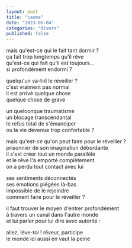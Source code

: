 ```yaml
---
layout: post
title: "cauma"
date: "2023-06-04"
categories: "divers"
published: false
---
```


mais qu'est-ce qui le fait tant dormir ?  
ça fait trop longtemps qu'il rêve  
qu'est-ce qui fait qu'il est toujours...  
si profondément endormi ?  

quelqu'un va-t-il le réveiller ?  
c'est vraiment pas normal  
il est arrivé quelque chose  
quelque chose de grave  

un quelconque traumatisme  
un blocage transcendantal  
le refus total de s'émanciper  
ou la vie devenue trop confortable ?  

mais qu'est-ce qu'on peut faire pour le réveiller ?  
prisonnier de son imagination débordante  
il s'est créer tout un monde parallèle  
et le rêve l'a emporté complètement  
on a perdu tout contact avec lui  

ses sentiments déconnectés  
ses émotions piégées là-bas  
impossible de le rejoindre  
comment faire pour le réveiller ?  

il faut trouver le moyen d'entrer profondément  
à travers un canal dans l'autre monde  
et lui parler pour lui dire avec autorité :  

allez, lève-toi ! rêveur, participe  
le monde ici aussi en vaut la peine  
